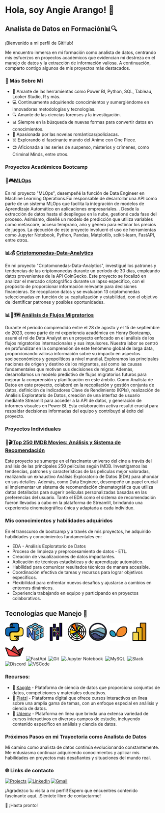 
# Hola, soy Angie Arango! 🌟

## Analista de Datos en Formación📊🔍

¡Bienvenido a mi perfil de GitHub!


Me encuentro inmersa en mi formación como analista de datos, centrando mis esfuerzos en proyectos académicos que evidencian mi destreza en el manejo de datos y la extracción de información valiosa. A continuación, comparto contigo algunos de mis proyectos más destacados.

### 📌 Más Sobre Mí

- 🧰 Amante de las herramientas como Power BI, Python, SQL, Tableau, Looker Studio, R y más.
- 💻 Continuamente adquiriendo conocimientos y sumergiéndome en innovadoras metodologías y tecnologías.
- 🔍 Amante de las ciencias forenses y la investigación.
- 📊 Siempre en la búsqueda de nuevas formas para convertir datos en conocimientos.
- 📖 Apasionada por las novelas románticas/policiacas.
- ☠️ Explorando el fascinante mundo del Anime con One Piece.
- 📺 Aficionada a las series de suspenso, misterios y crímenes, como Criminal Minds, entre otros.

### Proyectos Académicos Bootcamp

### 🤖🎮[MLOps](https://github.com/Angiea18/MLOps)

En mi proyecto "MLOps", desempeñé la función de Data Engineer en Machine Learning Operations.Fui responsable de desarrollar una API como parte de un sistema MLOps que facilita la integración de modelos de Aprendizaje Automático en aplicaciones empresariales. . Desde la extracción de datos hasta el despliegue en la nube, gestioné cada fase del proceso. Asimismo, diseñé un modelo de predicción que utiliza variables como metascore, acceso temprano, año y género para estimar los precios de juegos. La ejecución de este proyecto involucró el uso de herramientas como Jupyter Notebook, Python, Pandas, Matplotlib, scikit-learn, FastAPI, entre otros.

### 📊💰 [Criptomonedas-Data-Analytics](https://github.com/Angiea18/Criptomonedas-Data-Analytics)

En mi proyecto "Criptomonedas-Data-Analytics", investigué los patrones y tendencias de las criptomonedas durante un período de 30 días, empleando datos provenientes de la API CoinGecko. Este proyecto se focalizó en analizar el mercado criptográfico durante un lapso específico, con el propósito de proporcionar información relevante para decisiones financieras. Se recopilaron datos y se evaluaron 13 criptomonedas seleccionadas en función de su capitalización y estabilidad, con el objetivo de identificar patrones y posibles oportunidades.

### 📊🤖🗺️ [Análisis de Flujos Migratorios](https://github.com/Proyecto-FinalMigraciones/Proyecto-Final)

Durante el periodo comprendido entre el 28 de agosto y el 15 de septiembre de 2023, como parte de mi experiencia académica en Henry Bootcamp, asumí el rol de Data Analyst en un proyecto enfocado en el análisis de los flujos migratorios internacionales y sus impulsores. Nuestra labor se centró en profundizar en la comprensión de este fenómeno global de larga data, proporcionando valiosa información sobre su impacto en aspectos socioeconómicos y geopolíticos a nivel mundial. Exploramos las principales naciones de origen y destino de los migrantes, así como las causas fundamentales que motivan sus decisiones de migrar. Además, desarrollamos un modelo predictivo de flujos migratorios futuros para mejorar la comprensión y planificación en este ámbito. Como Analista de Datos en este proyecto, colaboré en la recopilación y gestión conjunta de datos, definición de Indicadores Clave de Rendimiento (KPIs), realización de Análisis Exploratorio de Datos, creación de una interfaz de usuario mediante Streamlit para acceder a la API de datos, y generación de informes visuales en Power BI. Esta colaboración activa resultó crucial para respaldar decisiones informadas del equipo y contribuyó al éxito del proyecto.

### Proyectos Individuales

### 🤖🎬[Top 250 IMDB Movies: Análisis y Sistema de Recomendación](https://github.com/Angiea18/Analisis-Top250Movies)

Este proyecto se sumerge en el fascinante universo del cine a través del análisis de las principales 250 películas según IMDB. Investigamos las tendencias, patrones y características de las películas mejor valoradas, realizando un exhaustivo Análisis Exploratorio de Datos (EDA) para ahondar en sus detalles. Además, como Data Engineer, desempeñé un papel crucial al implementar un sistema de recomendación cinematográfica que utiliza datos detallados para sugerir películas personalizadas basadas en las preferencias del usuario. Tanto el EDA como el sistema de recomendación fueron llevados a cabo en la plataforma de Streamlit, brindando una experiencia cinematográfica única y adaptada a cada individuo.

### Mis conocimientos y habilidades adquiridos

En el transcurso de bootcamp y a través de mis proyectos, he adquirido habilidades y conocimientos fundamentales en:

- EDA - Análisis Exploratorio de Datos
- Proceso de limpieza y preprocesamiento de datos - ETL.
- Creación de visualizaciones de datos impactantes.
- Aplicación de técnicas estadísticas y de aprendizaje automático.
- Habilidad para comunicar resultados técnicos de manera accesible.
- Coordinación efectiva de tareas y recursos para lograr objetivos específicos.
- Flexibilidad para enfrentar nuevos desafíos y ajustarse a cambios en entornos dinámicos.
- Experiencia trabajando en equipo y participando en proyectos colaborativos.

  
## Tecnologías que Manejo 🚀

  <img src="https://raw.githubusercontent.com/Rickhersd/Rickhersd/09c5bc045c5820e2b7ae1b56c9d2e45df8b2cde5/neobrutalist_icons/neo_python.svg" title="Python" alt="Python" width="60" height="60"/>&nbsp;
  <img src="https://raw.githubusercontent.com/Rickhersd/Rickhersd/09c5bc045c5820e2b7ae1b56c9d2e45df8b2cde5/neobrutalist_icons/neo_numpy.svg" title="Numpy" alt="Numpy" width="60" height="60"/>&nbsp;
  <img src="https://raw.githubusercontent.com/Rickhersd/Rickhersd/09c5bc045c5820e2b7ae1b56c9d2e45df8b2cde5/neobrutalist_icons/neo_pandas.svg" title="Pandas" alt="Pandas" width="60" height="60"/>&nbsp;
  <img src="https://raw.githubusercontent.com/Rickhersd/Rickhersd/09c5bc045c5820e2b7ae1b56c9d2e45df8b2cde5/neobrutalist_icons/neo_matplotlib.svg" title="Matplotlib" alt="Matplotlib" width="60" height="60"/>&nbsp;
  <img src="https://raw.githubusercontent.com/Rickhersd/Rickhersd/09c5bc045c5820e2b7ae1b56c9d2e45df8b2cde5/neobrutalist_icons/neo_seaborn.svg" title="Seaborn" alt="Seaborn" width="60" height="60"/>&nbsp;
  <img src="https://raw.githubusercontent.com/Rickhersd/Rickhersd/09c5bc045c5820e2b7ae1b56c9d2e45df8b2cde5/neobrutalist_icons/neo_sklearn.svg" title="Sklearn" alt="Sklearn" width="60" height="60"/>&nbsp;
  <img src="https://github.com/Rickhersd/neo-icons/blob/main/icons/power-bi/neo-power-bi.svg" title="Power-bi" alt="Power-bi" width="60" height="60"/>&nbsp;
  <img src="https://github.com/Rickhersd/neo-icons/blob/main/icons/streamlit/neo-streamlit.svg" title="Streamlit" alt="Streamlit" width="60" height="60"/>&nbsp;
    <img src="https://cdn.jsdelivr.net/gh/devicons/devicon/icons/fastapi/fastapi-plain.svg" title="FastApi" alt="FastApi" width="60" height="60"/>&nbsp;
  <img src="https://cdn.jsdelivr.net/gh/devicons/devicon/icons/git/git-plain.svg" title="Git" alt="Git" width="60" height="60"/>&nbsp;
  <img src="https://cdn.jsdelivr.net/gh/devicons/devicon/icons/jupyter/jupyter-original-wordmark.svg" title="Jupyter Notebook" alt="Jupyter Notebook" width="60" height="60"/>&nbsp;
  <img src="https://cdn.jsdelivr.net/gh/devicons/devicon/icons/mysql/mysql-plain.svg" title="MySQL" alt="MySQL" width="60" height="60"/>&nbsp;
  <img src="https://cdn.jsdelivr.net/gh/devicons/devicon/icons/slack/slack-original.svg" title="Slack" alt="Slack" width="60" height="60"/>&nbsp;
  <img src="https://www.svgrepo.com/show/353655/discord-icon.svg" title="Discord" alt="Discord" width="60" height="60"/>&nbsp;
  <img src="https://cdn.jsdelivr.net/gh/devicons/devicon/icons/vscode/vscode-original.svg" title="VScode" alt="VSCode" width="60" height="60"/>&nbsp;


### Recursos:
 - 📰 [Kaggle](https://www.kaggle.com/) - Plataforma de ciencia de datos que proporciona conjuntos de datos, competiciones y materiales educativos.
 - 🎥 [Platzi](https://platzi.com/) - Plataforma digital que ofrece cursos interactivos en línea sobre una amplia gama de temas, con un enfoque especial en análisis y ciencia de datos.
 - 🎥 [Udemy](https://www.udemy.com/) - Plataforma en línea que brinda una extensa variedad de cursos interactivos en diversos campos de estudio, incluyendo contenido específico en análisis y ciencia de datos.


### Próximos Pasos en mi Trayectoria como Analista de Datos
Mi camino como analista de datos continúa evolucionando constantemente. Me entusiasma continuar adquiriendo conocimientos y aplicar mis habilidades en proyectos más desafiantes y situaciones del mundo real.

### 🌐 Links de contacto

[![Projects](https://img.shields.io/badge/my_projects-000?style=for-the-badge&logo=ko-fi&logoColor=purple)](https://github.com/Angiea18?tab=repositories)
[![LinkedIn](https://img.shields.io/badge/linkedin-0A66C2?style=for-the-badge&logo=linkedin&logoColor=white)](https://www.linkedin.com/in/angie-arango/)
[![Gmail](https://img.shields.io/badge/Gmail-D14836?style=for-the-badge&logo=gmail&logoColor=white)]("mailto:angie.a.zapata@gmail.com")



¡Agradezco tu visita a mi perfil! Espero que encuentres contenido fascinante aquí. ¡Siéntete libre de contactarme!

🌟 ¡Hasta pronto!
